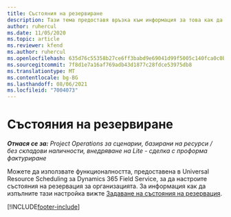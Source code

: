 ```yaml
---
title: Състояния на резервиране
description: Тази тема предоставя връзка към информация за това как да настроите състояния на резервация за Project Operations.
author: ruhercul
ms.date: 11/05/2020
ms.topic: article
ms.reviewer: kfend
ms.author: ruhercul
ms.openlocfilehash: 635d76c55358b27ce6ff3babd9e69041d99f5005c140fca0c0bc28d7210ad168
ms.sourcegitcommit: 7f8d1e7a16af769adb43d1877c28fdce53975db8
ms.translationtype: MT
ms.contentlocale: bg-BG
ms.lasthandoff: 08/06/2021
ms.locfileid: "7004073"
---
```

# <a name="booking-statuses"></a>Състояния на резервиране

_**Отнася се за:** Project Operations за сценарии, базирани на ресурси / без складови наличности, внедряване на Lite - сделка с проформа фактуриране_

Можете да използвате функционалността, предоставена в Universal Resource Scheduling за Dynamics 365 Field Service, за да настроите състояния на резервация за организацията. За информация как да изпълните тази настройка вижте [Задаване на състояния на резервация](/dynamics365/field-service/set-up-booking-statuses).


[!INCLUDE[footer-include](../includes/footer-banner.md)]